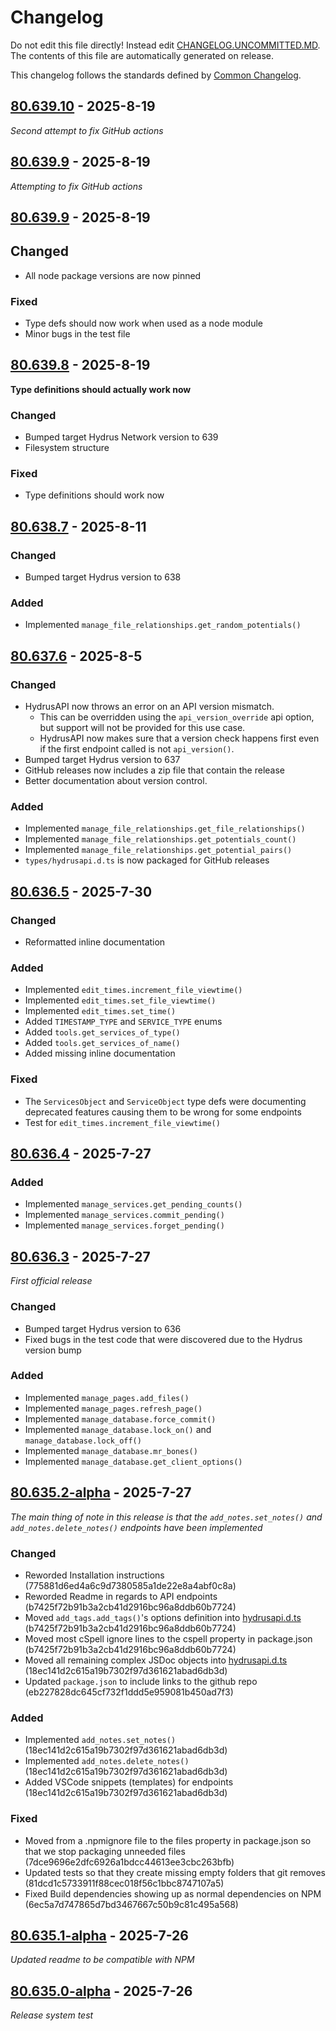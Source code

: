 # Changelog

Do not edit this file directly! Instead edit [CHANGELOG.UNCOMMITTED.MD](./CHANGELOG.UNCOMMITTED.MD).
The contents of this file are automatically generated on release.

This changelog follows the standards defined by [Common Changelog](https://common-changelog.org/).

<!-- insert_point -->

## [80.639.10](https://github.com/shadownetdev1/HydrusAPI/releases/tag/80.639.10) - 2025-8-19

_Second attempt to fix GitHub actions_


## [80.639.9](https://github.com/shadownetdev1/HydrusAPI/releases/tag/80.639.9) - 2025-8-19

_Attempting to fix GitHub actions_

## [80.639.9](https://github.com/shadownetdev1/HydrusAPI/releases/tag/80.639.9) - 2025-8-19

## Changed

- All node package versions are now pinned

### Fixed

- Type defs should now work when used as a node module
- Minor bugs in the test file


## [80.639.8](https://github.com/shadownetdev1/HydrusAPI/releases/tag/80.639.8) - 2025-8-19

__Type definitions should actually work now__

### Changed

- Bumped target Hydrus Network version to 639
- Filesystem structure

### Fixed

- Type definitions should work now


## [80.638.7](https://github.com/shadownetdev1/HydrusAPI/releases/tag/80.638.7) - 2025-8-11

### Changed

- Bumped target Hydrus version to 638

### Added

- Implemented `manage_file_relationships.get_random_potentials()`


## [80.637.6](https://github.com/shadownetdev1/HydrusAPI/releases/tag/80.637.6) - 2025-8-5

### Changed

- HydrusAPI now throws an error on an API version mismatch.
  - This can be overridden using the `api_version_override` api option, but support will not be provided for this use case.
  - HydrusAPI now makes sure that a version check happens first even if the first endpoint called is not `api_version()`.
- Bumped target Hydrus version to 637
- GitHub releases now includes a zip file that contain the release
- Better documentation about version control.

### Added

- Implemented `manage_file_relationships.get_file_relationships()`
- Implemented `manage_file_relationships.get_potentials_count()`
- Implemented `manage_file_relationships.get_potential_pairs()`
- `types/hydrusapi.d.ts` is now packaged for GitHub releases


## [80.636.5](https://github.com/shadownetdev1/HydrusAPI/releases/tag/80.636.5) - 2025-7-30

### Changed

- Reformatted inline documentation

### Added

- Implemented `edit_times.increment_file_viewtime()`
- Implemented `edit_times.set_file_viewtime()`
- Implemented `edit_times.set_time()`
- Added `TIMESTAMP_TYPE` and `SERVICE_TYPE` enums
- Added `tools.get_services_of_type()`
- Added `tools.get_services_of_name()`
- Added missing inline documentation

### Fixed

- The `ServicesObject` and `ServiceObject` type defs were documenting deprecated features causing them to be wrong for some endpoints
- Test for `edit_times.increment_file_viewtime()`


## [80.636.4](https://github.com/shadownetdev1/HydrusAPI/releases/tag/80.636.4) - 2025-7-27

### Added

- Implemented `manage_services.get_pending_counts()`
- Implemented `manage_services.commit_pending()`
- Implemented `manage_services.forget_pending()`


## [80.636.3](https://github.com/shadownetdev1/HydrusAPI/releases/tag/80.636.3) - 2025-7-27

_First official release_

### Changed

- Bumped target Hydrus version to 636
- Fixed bugs in the test code that were discovered due to the Hydrus version bump

### Added

- Implemented `manage_pages.add_files()`
- Implemented `manage_pages.refresh_page()`
- Implemented `manage_database.force_commit()`
- Implemented `manage_database.lock_on()` and `manage_database.lock_off()`
- Implemented `manage_database.mr_bones()`
- Implemented `manage_database.get_client_options()`


## [80.635.2-alpha](https://github.com/shadownetdev1/HydrusAPI/releases/tag/80.635.2-alpha) - 2025-7-27

_The main thing of note in this release is that the `add_notes.set_notes()` and `add_notes.delete_notes()` endpoints have been implemented_

### Changed

- Reworded Installation instructions (775881d6ed4a6c9d7380585a1de22e8a4abf0c8a)
- Reworded Readme in regards to API endpoints (b7425f72b91b3a2cb41d2916bc96a8ddb60b7724)
- Moved `add_tags.add_tags()`'s options definition into [hydrusapi.d.ts](/types/hydrusapi.d.ts) (b7425f72b91b3a2cb41d2916bc96a8ddb60b7724)
- Moved most cSpell ignore lines to the cspell property in package.json (b7425f72b91b3a2cb41d2916bc96a8ddb60b7724)
- Moved all remaining complex JSDoc objects into [hydrusapi.d.ts](/types/hydrusapi.d.ts) (18ec141d2c615a19b7302f97d361621abad6db3d)
- Updated `package.json` to include links to the github repo (eb227828dc645cf732f1ddd5e959081b450ad7f3)

### Added

- Implemented `add_notes.set_notes()` (18ec141d2c615a19b7302f97d361621abad6db3d)
- Implemented `add_notes.delete_notes()` (18ec141d2c615a19b7302f97d361621abad6db3d)
- Added VSCode snippets (templates) for endpoints (18ec141d2c615a19b7302f97d361621abad6db3d)

### Fixed

- Moved from a .npmignore file to the files property in package.json so that we stop packaging unneeded files (7dce9696e2dfc6926a1bdcc44613ee3cbc263bfb)
- Updated tests so that they create missing empty folders that git removes (81dcd1c5733911f88cec018f56c1bbc8747107a5)
- Fixed Build dependencies showing up as normal dependencies on NPM (6ec5a7d747865d7bd3467667c50b9c81c495a568)


## [80.635.1-alpha](https://github.com/shadownetdev1/HydrusAPI/releases/tag/80.635.1-alpha) - 2025-7-26

_Updated readme to be compatible with NPM_


## [80.635.0-alpha](https://github.com/shadownetdev1/HydrusAPI/releases/tag/80.635.0-alpha) - 2025-7-26

_Release system test_
